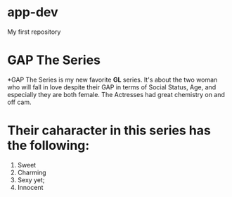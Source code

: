 # app-dev
My first repository
# **GAP The Series**
*GAP The Series is my new favorite **GL** series. It's about the two woman  who will fall in love despite their GAP in terms of Social Status, Age, and especially they are both female. The Actresses had great chemistry on and off cam.
# Their caharacter in this series has the following:
1. Sweet
2. Charming
3. Sexy yet;
4. Innocent
